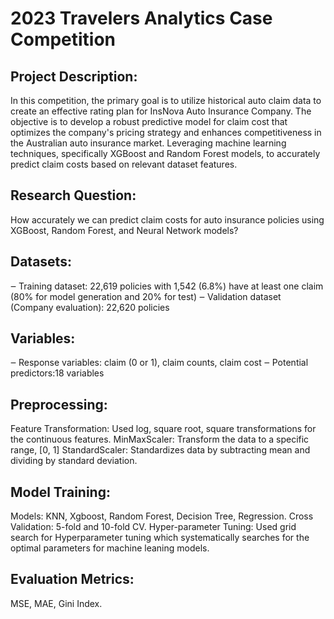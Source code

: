 # 2023 Travelers Analytics Case Competition
## Project Description:
In this competition, the primary goal is to utilize historical auto claim data to create an effective
rating plan for InsNova Auto Insurance Company. The objective is to develop a robust
predictive model for claim cost that optimizes the company's pricing strategy and enhances
competitiveness in the Australian auto insurance market. Leveraging machine learning
techniques, specifically XGBoost and Random Forest models, to accurately predict claim costs
based on relevant dataset features. 

## Research Question:
How accurately we can predict claim costs for auto insurance policies using XGBoost, Random
Forest, and Neural Network models?

## Datasets:
‒ Training dataset: 22,619 policies with 1,542 (6.8%) have at
least one claim (80% for model generation and 20% for test)
‒ Validation dataset (Company evaluation): 22,620 policies
## Variables:
‒ Response variables: claim (0 or 1), claim counts, claim cost
‒ Potential predictors:18 variables

## Preprocessing:

Feature Transformation: Used log, square root, square transformations for the continuous features.
MinMaxScaler: Transform the data to a specific range, [0, 1]
StandardScaler: Standardizes data by subtracting mean and dividing by standard deviation.

## Model Training:
Models: KNN, Xgboost, Random Forest, Decision Tree, Regression. 
Cross Validation: 5-fold and 10-fold CV.
Hyper-parameter Tuning: Used grid search for Hyperparameter tuning which systematically searches for the optimal parameters for machine leaning models.

## Evaluation Metrics: 
MSE, MAE, Gini Index.
